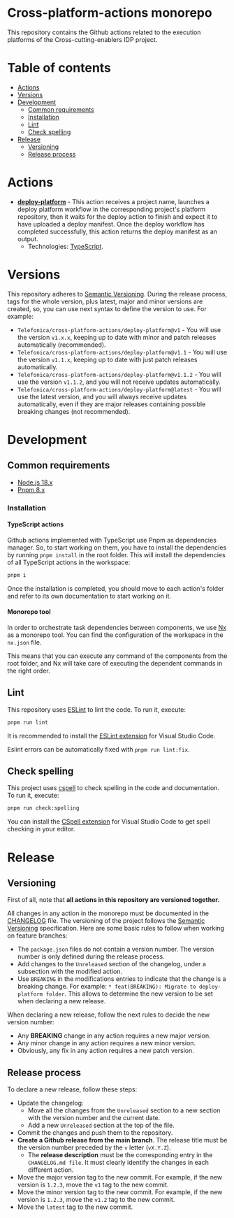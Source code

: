 # Cross-platform-actions monorepo

This repository contains the Github actions related to the execution platforms of the Cross-cutting-enablers IDP project.

# Table of contents

* [Actions](#actions)
* [Versions](#versions)
* [Development](#development)
  * [Common requirements](#common-requirements)
  * [Installation](#installation)
  * [Lint](#lint)
  * [Check spelling](#check-spelling)
* [Release](#release)
  * [Versioning](#versioning)
  * [Release process](#release-process)

# Actions

* __[deploy-platform](./deploy-platform/README.md)__ - This action receives a project name, launches a deploy platform workflow in the corresponding project's platform repository, then it waits for the deploy action to finish and expect it to have uploaded a deploy manifest. Once the deploy workflow has completed successfully, this action returns the deploy manifest as an output.
  * Technologies: [TypeScript](https://www.typescriptlang.org/).

# Versions

This repository adheres to [Semantic Versioning](https://semver.org/spec/v2.0.0.html). During the release process, tags for the whole version, plus latest, major and minor versions are created, so, you can use next syntax to define the version to use. For example:

* `Telefonica/cross-platform-actions/deploy-platform@v1` - You will use the version `v1.x.x`, keeping up to date with minor and patch releases automatically (recommended).
* `Telefonica/cross-platform-actions/deploy-platform@v1.1` - You will use the version `v1.1.x`, keeping up to date with just patch releases automatically.
* `Telefonica/cross-platform-actions/deploy-platform@v1.1.2` - You will use the version `v1.1.2`, and you will not receive updates automatically.
* `Telefonica/cross-platform-actions/deploy-platform@latest` - You will use the latest version, and you will always receive updates automatically, even if they are major releases containing possible breaking changes (not recommended).

# Development

## Common requirements

* [Node.js 18.x](https://nodejs.org/en/download/)
* [Pnpm 8.x](https://pnpm.io/installation)

### Installation

#### __TypeScript actions__

Github actions implemented with TypeScript use Pnpm as dependencies manager. So, to start working on them, you have to install the dependencies by running `pnpm install` in the root folder. This will install the dependencies of all TypeScript actions in the workspace:

```sh
pnpm i
```

Once the installation is completed, you should move to each action's folder and refer to its own documentation to start working on it.

#### Monorepo tool

In order to orchestrate task dependencies between components, we use [Nx](https://nx.dev/) as a monorepo tool. You can find the configuration of the workspace in the `nx.json` file.

This means that you can execute any command of the components from the root folder, and Nx will take care of executing the dependent commands in the right order.

## Lint

This repository uses [ESLint](https://eslint.org/) to lint the code. To run it, execute:

```sh
pnpm run lint
```

It is recommended to install the [ESLint extension](https://marketplace.visualstudio.com/items?itemName=dbaeumer.vscode-eslint) for Visual Studio Code.

Eslint errors can be automatically fixed with `pnpm run lint:fix`.

## Check spelling

This project uses [cspell](https://github.com/streetsidesoftware/cspell) to check spelling in the code and documentation. To run it, execute:

```sh
pnpm run check:spelling
```

You can install the [CSpell extension](https://marketplace.visualstudio.com/items?itemName=streetsidesoftware.code-spell-checker) for Visual Studio Code to get spell checking in your editor.

# Release

## Versioning

First of all, note that __all actions in this repository are versioned together.__

All changes in any action in the monorepo must be documented in the [CHANGELOG](./CHANGELOG.md) file. The versioning of the project follows the [Semantic Versioning](https://semver.org/) specification. Here are some basic rules to follow when working on feature branches:

* The `package.json` files do not contain a version number. The version number is only defined during the release process.
* Add changes to the `Unreleased` section of the changelog, under a subsection with the modified action.
* Use `BREAKING` in the modifications entries to indicate that the change is a breaking change. For example: `* feat(BREAKING): Migrate to deploy-platform folder`. This allows to determine the new version to be set when declaring a new release.

When declaring a new release, follow the next rules to decide the new version number:

* Any __BREAKING__ change in any action requires a new major version.
* Any minor change in any action requires a new minor version.
* Obviously, any fix in any action requires a new patch version.

## Release process

To declare a new release, follow these steps:

* Update the changelog:
  * Move all the changes from the `Unreleased` section to a new section with the version number and the current date.
  * Add a new `Unreleased` section at the top of the file.
* Commit the changes and push them to the repository.
* __Create a Github release from the main branch__. The release title must be the version number preceded by the `v` letter (`vX.Y.Z`).
  * The __release description__ must be the corresponding entry in the `CHANGELOG.md file`. It must clearly identify the changes in each different action.
* Move the major version tag to the new commit. For example, if the new version is `1.2.3`, move the `v1` tag to the new commit.
* Move the minor version tag to the new commit. For example, if the new version is `1.2.3`, move the `v1.2` tag to the new commit.
* Move the `latest` tag to the new commit.
